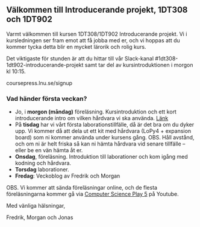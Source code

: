 ## Välkommen till Introducerande projekt, 1DT308 och 1DT902

Varmt välkommen till kursen 1DT308/1DT902 Introducerande projekt. Vi i kursledningen ser fram emot att få jobba med er, och vi hoppas att du kommer tycka detta blir en mycket lärorik och rolig kurs.

Det viktigaste för stunden är att du hittar till vår Slack-kanal #1dt308-1dt902-introducerande-projekt samt tar del av kursintroduktionen i morgon kl 10:15. 

coursepress.lnu.se/signup

### Vad händer första veckan?

- Jo, i **morgon (måndag)** föreläsning. Kursintroduktion och ett kort introducerande intro om vilken hårdvara vi ska använda. [Länk](https://www.youtube.com/watch?v=vHUfvAV33SQ)
- På **tisdag** har vi vårt första laborationstillfälle, då är det bra om du dyker upp. Vi kommer då att dela ut ett kit med hårdvara (LoPy4 + expansion board) som ni kommer använda under kursens gång. OBS. Håll avstånd, och om ni är helt friska så kan ni hämta hårdvara vid senare tillfälle – eller be en vän hämta åt er.
- **Onsdag**, föreläsning. Introduktion till laborationer och kom igång med kodning och hårdvara.
- **Torsdag** laborationer.
- **Fredag**: Veckoblog av Fredrik och Morgan


OBS. Vi kommer att sända föreläsningar online, och de flesta föreläsningarna kommer gå via [Computer Science Play 5](https://www.youtube.com/channel/UCrIAERCddbByuZ8cP76qJoQ/live) på Youtube. 


Med vänliga hälsningar,

Fredrik, Morgan och Jonas




